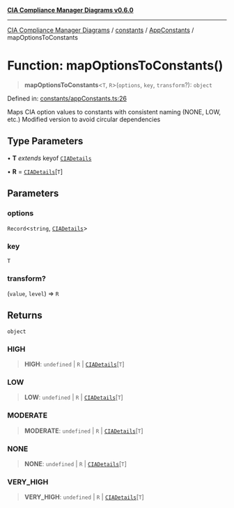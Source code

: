 [**CIA Compliance Manager Diagrams v0.6.0**](../../../../README.md)

***

[CIA Compliance Manager Diagrams](../../../../modules.md) / [constants](../../../README.md) / [AppConstants](../README.md) / mapOptionsToConstants

# Function: mapOptionsToConstants()

> **mapOptionsToConstants**\<`T`, `R`\>(`options`, `key`, `transform`?): `object`

Defined in: [constants/appConstants.ts:26](https://github.com/Hack23/cia-compliance-manager/blob/ca083b463223765b22422b66b3a43930241849bd/src/constants/appConstants.ts#L26)

Maps CIA option values to constants with consistent naming (NONE, LOW, etc.)
Modified version to avoid circular dependencies

## Type Parameters

• **T** *extends* keyof [`CIADetails`](../../../../types/cia/interfaces/CIADetails.md)

• **R** = [`CIADetails`](../../../../types/cia/interfaces/CIADetails.md)\[`T`\]

## Parameters

### options

`Record`\<`string`, [`CIADetails`](../../../../types/cia/interfaces/CIADetails.md)\>

### key

`T`

### transform?

(`value`, `level`) => `R`

## Returns

`object`

### HIGH

> **HIGH**: `undefined` \| `R` \| [`CIADetails`](../../../../types/cia/interfaces/CIADetails.md)\[`T`\]

### LOW

> **LOW**: `undefined` \| `R` \| [`CIADetails`](../../../../types/cia/interfaces/CIADetails.md)\[`T`\]

### MODERATE

> **MODERATE**: `undefined` \| `R` \| [`CIADetails`](../../../../types/cia/interfaces/CIADetails.md)\[`T`\]

### NONE

> **NONE**: `undefined` \| `R` \| [`CIADetails`](../../../../types/cia/interfaces/CIADetails.md)\[`T`\]

### VERY\_HIGH

> **VERY\_HIGH**: `undefined` \| `R` \| [`CIADetails`](../../../../types/cia/interfaces/CIADetails.md)\[`T`\]
